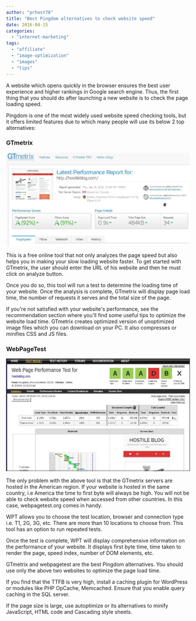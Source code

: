 ```yaml
---
author: "prhost78"
title: "Best Pingdom alternatives to check website speed"
date: 2016-04-15
categories: 
  - "internet-marketing"
tags: 
  - "affiliate"
  - "image-optimization"
  - "images"
  - "tips"
---
```


A website which opens quickly in the browser ensures the best user experience and higher rankings in Google search engine. Thus, the first thing that you should do after launching a new website is to check the page loading speed.

Pingdom is one of the most widely used website speed checking tools, but it offers limited features due to which many people will use its below 2 top alternatives:

### GTmetrix

![gtmetrix pingdom alternatives check website speed](images/gtmetrix.jpeg)

This is a free online tool that not only analyzes the page speed but also helps you in making your slow loading website faster. To get started with GTmetrix, the user should enter the URL of his website and then he must click on analyze button.

Once you do so, this tool will run a test to determine the loading time of your website. Once the analysis is complete, GTmetrix will display page load time, the number of requests it serves and the total size of the page.

If you're not satisfied with your website's performance, see the recommendation section where you'll find some useful tips to optimize the website load time. GTmetrix creates optimized version of unoptimized image files which you can download on your PC. It also compresses or minifies CSS and JS files.

### WebPageTest

![webpagetest](images/webpagetest.jpeg)

The only problem with the above tool is that the GTmetrix servers are hosted in the American region. If your website is hosted in the same country, i.e America the time to first byte will always be high. You will not be able to check website speed when accessed from other countries. In this case, webpagetest.org comes in handy.

WPT allows you to choose the test location, browser and connection type i.e. T1, 2G, 3G, etc. There are more than 10 locations to choose from. This tool has an option to run repeated tests.

Once the test is complete, WPT will display comprehensive information on the performance of your website. It displays first byte time, time taken to render the page, speed index, number of DOM elements, etc.

GTmetrix and webpagetest are the best Pingdom alternatives. You should use only the above two websites to optimize the page load time.

If you find that the TTFB is very high, install a caching plugin for WordPress or modules like PHP OpCache, Memcached. Ensure that you enable query caching in the SQL server.

If the page size is large, use autoptimize or its alternatives to minify JavaScript, HTML code and Cascading style sheets.
